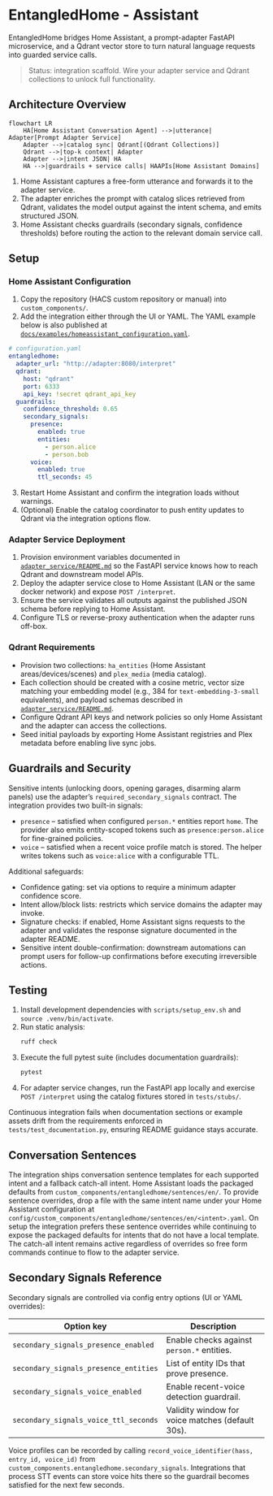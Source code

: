 # EntangledHome - Assistant

EntangledHome bridges Home Assistant, a prompt-adapter FastAPI microservice, and a Qdrant
vector store to turn natural language requests into guarded service calls.

> Status: integration scaffold. Wire your adapter service and Qdrant collections to unlock
> full functionality.

## Architecture Overview

```mermaid
flowchart LR
    HA[Home Assistant Conversation Agent] -->|utterance| Adapter[Prompt Adapter Service]
    Adapter -->|catalog sync| Qdrant[(Qdrant Collections)]
    Qdrant -->|top-k context| Adapter
    Adapter -->|intent JSON| HA
    HA -->|guardrails + service calls| HAAPIs[Home Assistant Domains]
```

1. Home Assistant captures a free-form utterance and forwards it to the adapter service.
2. The adapter enriches the prompt with catalog slices retrieved from Qdrant, validates the
   model output against the intent schema, and emits structured JSON.
3. Home Assistant checks guardrails (secondary signals, confidence thresholds) before routing
   the action to the relevant domain service call.

## Setup

### Home Assistant Configuration

1. Copy the repository (HACS custom repository or manual) into `custom_components/`.
2. Add the integration either through the UI or YAML. The YAML example below is also published
   at [`docs/examples/homeassistant_configuration.yaml`](docs/examples/homeassistant_configuration.yaml).

```yaml
# configuration.yaml
entangledhome:
  adapter_url: "http://adapter:8080/interpret"
  qdrant:
    host: "qdrant"
    port: 6333
    api_key: !secret qdrant_api_key
  guardrails:
    confidence_threshold: 0.65
    secondary_signals:
      presence:
        enabled: true
        entities:
          - person.alice
          - person.bob
      voice:
        enabled: true
        ttl_seconds: 45
```

3. Restart Home Assistant and confirm the integration loads without warnings.
4. (Optional) Enable the catalog coordinator to push entity updates to Qdrant via the
   integration options flow.

### Adapter Service Deployment

1. Provision environment variables documented in
   [`adapter_service/README.md`](adapter_service/README.md) so the FastAPI service knows how to
   reach Qdrant and downstream model APIs.
2. Deploy the adapter service close to Home Assistant (LAN or the same docker network) and
   expose `POST /interpret`.
3. Ensure the service validates all outputs against the published JSON schema before replying
   to Home Assistant.
4. Configure TLS or reverse-proxy authentication when the adapter runs off-box.

### Qdrant Requirements

- Provision two collections: `ha_entities` (Home Assistant areas/devices/scenes) and
  `plex_media` (media catalog).
- Each collection should be created with a cosine metric, vector size matching your embedding
  model (e.g., 384 for `text-embedding-3-small` equivalents), and payload schemas described in
  [`adapter_service/README.md`](adapter_service/README.md).
- Configure Qdrant API keys and network policies so only Home Assistant and the adapter can
  access the collections.
- Seed initial payloads by exporting Home Assistant registries and Plex metadata before
  enabling live sync jobs.

## Guardrails and Security

Sensitive intents (unlocking doors, opening garages, disarming alarm panels) use the adapter’s
`required_secondary_signals` contract. The integration provides two built-in signals:

- `presence` &ndash; satisfied when configured `person.*` entities report `home`. The provider also
  emits entity-scoped tokens such as `presence:person.alice` for fine-grained policies.
- `voice` &ndash; satisfied when a recent voice profile match is stored. The helper writes tokens such
  as `voice:alice` with a configurable TTL.

Additional safeguards:

- Confidence gating: set via options to require a minimum adapter confidence score.
- Intent allow/block lists: restricts which service domains the adapter may invoke.
- Signature checks: if enabled, Home Assistant signs requests to the adapter and validates the
  response signature documented in the adapter README.
- Sensitive intent double-confirmation: downstream automations can prompt users for follow-up
  confirmations before executing irreversible actions.

## Testing

1. Install development dependencies with `scripts/setup_env.sh` and `source .venv/bin/activate`.
2. Run static analysis:
   ```bash
   ruff check
   ```
3. Execute the full pytest suite (includes documentation guardrails):
   ```bash
   pytest
   ```
4. For adapter service changes, run the FastAPI app locally and exercise `POST /interpret`
   using the catalog fixtures stored in `tests/stubs/`.

Continuous integration fails when documentation sections or example assets drift from the
requirements enforced in `tests/test_documentation.py`, ensuring README guidance stays accurate.

## Conversation Sentences

The integration ships conversation sentence templates for each supported intent and a fallback
catch-all intent. Home Assistant loads the packaged defaults from
`custom_components/entangledhome/sentences/en/`. To provide sentence overrides, drop a file with the
same intent name under your Home Assistant configuration at
`config/custom_components/entangledhome/sentences/en/<intent>.yaml`. On setup the integration
prefers these sentence overrides while continuing to expose the packaged defaults for intents that
do not have a local template. The catch-all intent remains active regardless of overrides so free
form commands continue to flow to the adapter service.

## Secondary Signals Reference

Secondary signals are controlled via config entry options (UI or YAML overrides):

| Option key | Description |
|------------|-------------|
| `secondary_signals_presence_enabled` | Enable checks against `person.*` entities. |
| `secondary_signals_presence_entities` | List of entity IDs that prove presence. |
| `secondary_signals_voice_enabled` | Enable recent-voice detection guardrail. |
| `secondary_signals_voice_ttl_seconds` | Validity window for voice matches (default 30s). |

Voice profiles can be recorded by calling
`record_voice_identifier(hass, entry_id, voice_id)` from
`custom_components.entangledhome.secondary_signals`. Integrations that process STT events can store
voice hits there so the guardrail becomes satisfied for the next few seconds.
